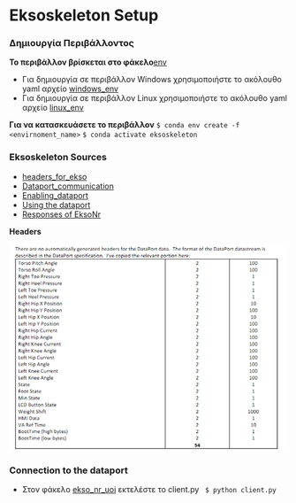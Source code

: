 # Eksoskeleton Setup

### Δημιουργία Περιβάλλοντος

**Το περιβάλλον βρίσκεται στο φάκελο**[env](./env/)

* Για δημιουργία σε περιβάλλον Windows χρησιμοποιήστε το ακόλουθο yaml αρχείο [windows_env](./env/eksoskleton_windows.yml)
* Για δημιουργία σε περιβάλλον Linux χρησιμοποιήστε το ακόλουθο yaml αρχείο [linux_env](./env/eksoskleton_agnostic.yml)

**Για να κατασκευάσετε το περιβάλλον**
    ```
        $ conda env create -f <envirnoment_name>
    ```
    ```
        $ conda activate eksoskeleton
    ```


### Eksoskeleton Sources

 * [headers_for_ekso](../EksoNR/Dataport%20header%20for%20csr%20files.pdf)
 * [Dataport_communication](../EksoNR/DataPort_communication_protocol_1.1.pdf)
 * [Enabling_dataport](../EksoNR/Enabling%20the%20Dataport.pdf)
 * [Using the dataport](../EksoNR/Enabling%20the%20Dataport.pdf)
 * [Responses of EksoNr](../EksoNR/eksonr_issues_response.docx)

 **Headers**

 ![hdrs](../EksoNR/samples/headers.png)


### Connection to the dataport

 * Στον φάκελο [ekso_nr_uoi](./) εκτελέστε το client.py
        ``` 
        $ python client.py
        ```



